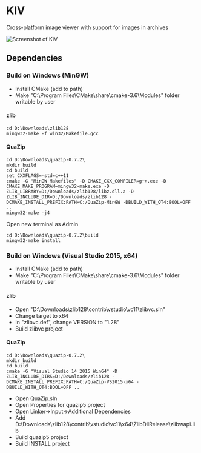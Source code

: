 # KIV

Cross-platform image viewer with support for images in archives


![Screenshot of KIV](https://raw.githubusercontent.com/nikola-kocic/KIV/master/kiv/assets/screenshot.jpg)


## Dependencies

### Build on Windows (MinGW)

* Install CMake (add to path)
* Make "C:\Program Files\CMake\share\cmake-3.6\Modules" folder writable by user

#### zlib
```
cd D:\Downloads\zlib128
mingw32-make -f win32/Makefile.gcc
```

#### QuaZip
```
cd D:\Downloads\quazip-0.7.2\
mkdir build
cd build
set CXXFLAGS=-std=c++11
cmake -G "MinGW Makefiles" -D CMAKE_CXX_COMPILER=g++.exe -D CMAKE_MAKE_PROGRAM=mingw32-make.exe -D ZLIB_LIBRARY=D:/Downloads/zlib128/libz.dll.a -D ZLIB_INCLUDE_DIR=D:/Downloads/zlib128 -DCMAKE_INSTALL_PREFIX:PATH=C:/QuaZip-MinGW -DBUILD_WITH_QT4:BOOL=OFF ..
mingw32-make -j4
```
Open new terminal as Admin
```
cd D:\Downloads\quazip-0.7.2\build
mingw32-make install
```


### Build on Windows (Visual Studio 2015, x64)

* Install CMake (add to path)
* Make "C:\Program Files\CMake\share\cmake-3.6\Modules" folder writable by user

#### zlib
* Open "D:\Downloads\zlib128\contrib\vstudio\vc11\zlibvc.sln"
* Change target to x64
* In "zlibvc.def", change VERSION to "1.28"
* Build zlibvc project

#### QuaZip
```
cd D:\Downloads\quazip-0.7.2\
mkdir build
cd build
cmake -G "Visual Studio 14 2015 Win64" -D ZLIB_INCLUDE_DIRS=D:/Downloads/zlib128 -DCMAKE_INSTALL_PREFIX:PATH=C:/QuaZip-VS2015-x64 -DBUILD_WITH_QT4:BOOL=OFF ..
```
* Open QuaZip.sln
* Open Properties for quazip5 project
* Open Linker->Input->Additional Dependencies
* Add D:\Downloads\zlib128\contrib\vstudio\vc11\x64\ZlibDllRelease\zlibwapi.lib
* Build quazip5 project
* Build INSTALL project
